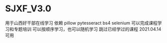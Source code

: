 # SJXF_V3.0
用于山西好干部在线学习
依赖 pillow pytesseract bs4 selenium
可以完成课程学习和专题培训
可以按顺序学习，也可以随机学习
跳过已经学过的课程
2021.04.14可用

